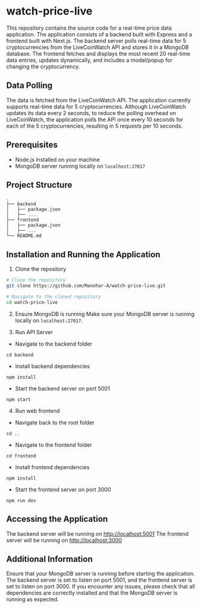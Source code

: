 # watch-price-live
This repository contains the source code for a real-time price data application. The application consists of a backend built with Express and a frontend built with Next.js. The backend server polls real-time data for 5 cryptocurrencies from the LiveCoinWatch API and stores it in a MongoDB database. The frontend fetches and displays the most recent 20 real-time data entries, updates dynamically, and includes a modal/popup for changing the cryptocurrency.

## Data Polling
The data is fetched from the LiveCoinWatch API. The application currently supports real-time data for 5 cryptocurrencies. Although LiveCoinWatch updates its data every 2 seconds, to reduce the polling overhead on LiveCoinWatch, the application polls the API once every 10 seconds for each of the 5 cryptocurrencies, resulting in 5 requests per 10 seconds.


## Prerequisites

- Node.js installed on your machine
- MongoDB server running locally on `localhost:27017`

## Project Structure

```plaintext
.
├── backend
│   ├── package.json
│   ├── ...
├── frontend
│   ├── package.json
│   ├── ...
└── README.md
```
## Installation and Running the Application
1. Clone the repository
```bash
# Clone the repository
git clone https://github.com/Manohar-A/watch-price-live.git

# Navigate to the cloned repository
cd watch-price-live
```

2. Ensure MongoDB is running
Make sure your MongoDB server is running locally on `localhost:27017`.


3. Run API Server
- Navigate to the backend folder
```
cd backend
```
- Install backend dependencies
```
npm install
```
- Start the backend server on port 5001
```
npm start
```

4. Run web frontend
- Navigate back to the root folder
```
cd ..
```
- Navigate to the frontend folder
```
cd frontend
```
- Install frontend dependencies
```
npm install
```
- Start the frontend server on port 3000
```
npm run dev
```


## Accessing the Application
The backend server will be running on [http://localhost:5001](http://localhost:5001)
The frontend server will be running on [http://localhost:3000](http://localhost:3000)

## Additional Information

Ensure that your MongoDB server is running before starting the application.
The backend server is set to listen on port 5001, and the frontend server is set to listen on port 3000.
If you encounter any issues, please check that all dependencies are correctly installed and that the MongoDB server is running as expected.

